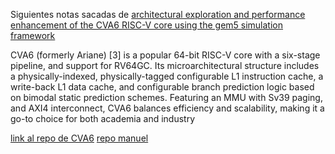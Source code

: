 Siguientes notas sacadas de [architectural exploration and performance enhancement of the CVA6 RISC-V core using the gem5 simulation framework](../02_Papers/architectural_exploration_and_performance_enhancement_of_the_CVA6_RISC-V_core_using_the_gem5_simulation_framework.md)

CVA6 (formerly Ariane) [3] is a popular 64-bit RISC-V core with a six-stage pipeline, and support for RV64GC. Its microarchitectural structure includes a physically-indexed, physically-tagged configurable L1 instruction cache, a write-back L1 data cache, and configurable branch prediction logic based on bimodal static prediction schemes. Featuring an MMU with Sv39 paging, and AXI4 interconnect, CVA6 balances efficiency and scalability, making it a go-to choice for both academia and industry

[link al repo de CVA6](https://github.com/openhwgroup/cva6)
[repo manuel](https://github.com/gvodanovic/riscv-processor)
